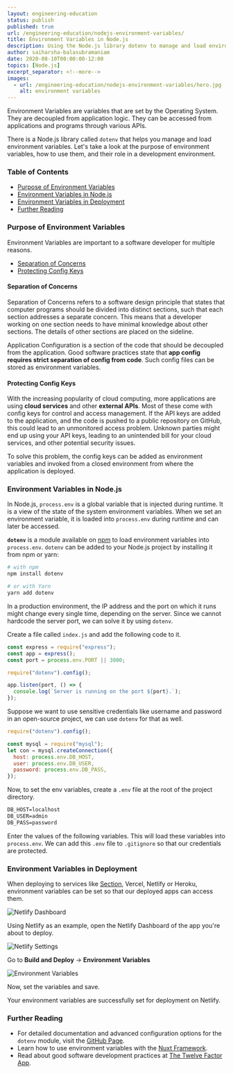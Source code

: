 ```yaml
---
layout: engineering-education
status: publish
published: true
url: /engineering-education/nodejs-environment-variables/
title: Environment Variables in Node.js
description: Using the Node.js library dotenv to manage and load environment variables, we take a look at the purpose of environment variables, how to use them, and their role in a development environment.
author: saiharsha-balasubramaniam
date: 2020-08-10T00:00:00-12:00
topics: [Node.js]
excerpt_separator: <!--more-->
images:
  - url: /engineering-education/nodejs-environment-variables/hero.jpg
    alt: environment variables
---
```



Environment Variables are variables that are set by the Operating System. They are decoupled from application logic. They can be accessed from applications and programs through various APIs.
<!--more-->

There is a Node.js library called `dotenv` that helps you manage and load environment variables. Let's take a look at the purpose of environment variables, how to use them, and their role in a development environment.

### Table of Contents

- [Purpose of Environment Variables](#purpose-of-environment-variables)
- [Environment Variables in Node.js](#environment-variables-in-nodejs)
- [Environment Variables in Deployment](#environment-variables-in-deployment)
- [Further Reading](#further-reading)

### Purpose of Environment Variables

Environment Variables are important to a software developer for multiple reasons.

- [Separation of Concerns](#separation-of-concerns)
- [Protecting Config Keys](#protecting-config-keys)

#### Separation of Concerns
Separation of Concerns refers to a software design principle that states that computer programs should be divided into distinct sections, such that each section addresses a separate concern. This means that a developer working on one section needs to have minimal knowledge about other sections. The details of other sections are placed on the sideline.

Application Configuration is a section of the code that should be decoupled from the application. Good software practices state that **app config requires strict separation of config from code**. Such config files can be stored as environment variables.

#### Protecting Config Keys
With the increasing popularity of cloud computing, more applications are using **cloud services** and other **external APIs**. Most of these come with config keys for control and access management. If the API keys are added to the application, and the code is pushed to a public repository on GitHub, this could lead to an unmonitored access problem. Unknown parties might end up using your API keys, leading to an unintended bill for your cloud services, and other potential security issues.

To solve this problem, the config keys can be added as environment variables and invoked from a closed environment from where the application is deployed.

### Environment Variables in Node.js
In Node.js, `process.env` is a global variable that is injected during runtime. It is a view of the state of the system environment variables. When we set an environment variable, it is loaded into `process.env` during runtime and can later be accessed.

**`dotenv`** is a module available on [npm](https://www.npmjs.com/package/dotenv) to load environment variables into `process.env`. `dotenv` can be added to your Node.js project by installing it from npm or yarn:

```sh
# with npm
npm install dotenv

# or with Yarn
yarn add dotenv
```

In a production environment, the IP address and the port on which it runs might change every single time, depending on the server. Since we cannot hardcode the server port, we can solve it by using `dotenv`.

Create a file called `index.js` and add the following code to it.

```js
const express = require("express");
const app = express();
const port = process.env.PORT || 3000;

require("dotenv").config();

app.listen(port, () => {
  console.log(`Server is running on the port ${port}.`);
});
```

Suppose we want to use sensitive credentials like username and password in an open-source project, we can use `dotenv` for that as well.

```js
require("dotenv").config();

const mysql = require("mysql");
let con = mysql.createConnection({
  host: process.env.DB_HOST,
  user: process.env.DB_USER,
  password: process.env.DB_PASS,
});
```

Now, to set the env variables, create a `.env` file at the root of the project directory.

```txt
DB_HOST=localhost
DB_USER=admin
DB_PASS=password
```

Enter the values of the following variables. This will load these variables into `process.env`.
We can add this `.env` file to `.gitignore` so that our credentials are protected.

### Environment Variables in Deployment
When deploying to services like [Section](/modules/node-js), Vercel, Netlify or Heroku, environment variables can be set so that our deployed apps can access them.

![Netlify Dashboard](/engineering-education/nodejs-environment-variables/netlify-dash.png)

Using Netlify as an example, open the Netlify Dashboard of the app you're about to deploy.

![Netlify Settings](/engineering-education/nodejs-environment-variables/env-vars.png)

Go to **Build and Deploy** -> **Environment Variables**

![Environment Variables](/engineering-education/nodejs-environment-variables/set-vars.png)

Now, set the variables and save.

Your environment variables are successfully set for deployment on Netlify.

### Further Reading

- For detailed documentation and advanced configuration options for the `dotenv` module, visit the [GitHub Page](https://github.com/motdotla/dotenv).
- Learn how to use environment variables with the [Nuxt Framework](https://nuxtjs.org/api/configuration-env/).
- Read about good software development practices at [The Twelve Factor App](https://12factor.net/).
